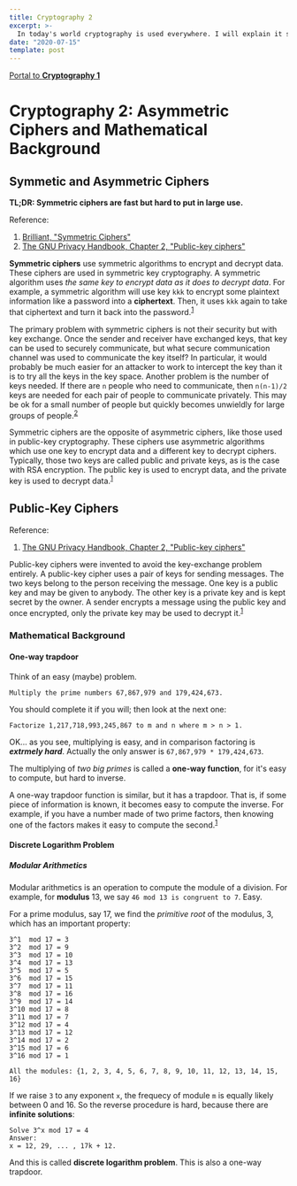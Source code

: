 ```yaml
---
title: Cryptography 2
excerpt: >-
  In today's world cryptography is used everywhere. I will explain it step-by-step.
date: "2020-07-15"
template: post
---
```


[Portal to **Cryptography 1**](https://sketchy-sketch-code.netlify.app/posts/cryptography-1/)

# Cryptography 2: Asymmetric Ciphers and Mathematical Background

## Symmetic and Asymmetric Ciphers

**TL;DR: Symmetric ciphers are fast but hard to put in large use.**

Reference: 
1. [Brilliant, "Symmetric Ciphers"](https://brilliant.org/wiki/symmetric-ciphers/)
2. [The GNU Privacy Handbook, Chapter 2, "Public-key ciphers"](https://www.gnupg.org/gph/en/manual/x195.html)

**Symmetric ciphers** use symmetric algorithms to encrypt and decrypt data. These ciphers are used in symmetric key cryptography. A symmetric algorithm uses *the same key to encrypt data as it does to decrypt data*. For example, a symmetric algorithm will use key `kkk` to encrypt some plaintext information like a password into a **ciphertext**. Then, it uses `kkk` again to take that ciphertext and turn it back into the password.<sup>[1](https://brilliant.org/wiki/symmetric-ciphers/)</sup>

The primary problem with symmetric ciphers is not their security but with key exchange. Once the sender and receiver have exchanged keys, that key can be used to securely communicate, but what secure communication channel was used to communicate the key itself? In particular, it would probably be much easier for an attacker to work to intercept the key than it is to try all the keys in the key space. Another problem is the number of keys needed. If there are `n` people who need to communicate, then `n(n-1)/2` keys are needed for each pair of people to communicate privately. This may be ok for a small number of people but quickly becomes unwieldly for large groups of people.<sup>[2](https://www.gnupg.org/gph/en/manual/x195.html)</sup>

Symmetric ciphers are the opposite of asymmetric ciphers, like those used in public-key cryptography. These ciphers use asymmetric algorithms which use one key to encrypt data and a different key to decrypt ciphers. Typically, those two keys are called public and private keys, as is the case with RSA encryption. The public key is used to encrypt data, and the private key is used to decrypt data.<sup>[1](https://brilliant.org/wiki/symmetric-ciphers/)</sup>

## Public-Key Ciphers

Reference:
1. [The GNU Privacy Handbook, Chapter 2, "Public-key ciphers"](https://www.gnupg.org/gph/en/manual/x195.html)

Public-key ciphers were invented to avoid the key-exchange problem entirely. A public-key cipher uses a pair of keys for sending messages. The two keys belong to the person receiving the message. One key is a public key and may be given to anybody. The other key is a private key and is kept secret by the owner. A sender encrypts a message using the public key and once encrypted, only the private key may be used to decrypt it.<sup>[1](https://www.gnupg.org/gph/en/manual/x195.html)</sup>

### Mathematical Background


#### One-way trapdoor
Think of an easy (maybe) problem.
```
Multiply the prime numbers 67,867,979 and 179,424,673.
```
You should complete it if you will; then look at the next one:
```
Factorize 1,217,718,993,245,867 to m and n where m > n > 1.
```
OK... as you see, multiplying is easy, and in comparison factoring is _**extrmely hard**_. Actually the only answer is `67,867,979 * 179,424,673`.

The multiplying of *two big primes* is called a **one-way function**, for it's easy to compute, but hard to inverse.

A one-way trapdoor function is similar, but it has a trapdoor. That is, if some piece of information is known, it becomes easy to compute the inverse. For example, if you have a number made of two prime factors, then knowing one of the factors makes it easy to compute the second.<sup>[1](https://www.gnupg.org/gph/en/manual/x195.html)</sup>

#### Discrete Logarithm Problem

##### Modular Arithmetics
Modular arithmetics is an operation to compute the module of a division. For example, for **modulus** 13, we say `46 mod 13 is congruent to 7`. Easy.

For a prime modulus, say 17, we find the *primitive root* of the modulus, 3, which has an important property:
```
3^1  mod 17 = 3
3^2  mod 17 = 9
3^3  mod 17 = 10
3^4  mod 17 = 13
3^5  mod 17 = 5
3^6  mod 17 = 15
3^7  mod 17 = 11
3^8  mod 17 = 16
3^9  mod 17 = 14
3^10 mod 17 = 8
3^11 mod 17 = 7
3^12 mod 17 = 4
3^13 mod 17 = 12
3^14 mod 17 = 2
3^15 mod 17 = 6
3^16 mod 17 = 1

All the modules: {1, 2, 3, 4, 5, 6, 7, 8, 9, 10, 11, 12, 13, 14, 15, 16}
```
If we raise `3` to any exponent `x`, the frequecy of module `m` is equally likely between 0 and 16. So the reverse procedure is hard, because there are **infinite solutions**:
```
Solve 3^x mod 17 = 4
Answer:
x = 12, 29, ... , 17k + 12.
```
And this is called **discrete logarithm problem**. This is also a one-way trapdoor.
